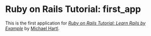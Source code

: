 # Ruby on Rails Tutorial: first_app

This is the first application for
[*Ruby on Rails Tutorial: Learn Rails by Example*](http://railstutorial.org/)
by [Michael Hartl](http://michaelhartl.com/).